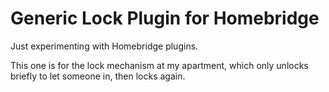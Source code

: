 # Generic Lock Plugin for Homebridge

Just experimenting with Homebridge plugins.

This one is for the lock mechanism at my apartment, which only unlocks briefly to let someone in, then locks again.
